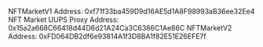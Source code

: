 NFTMarketV1 Address: 0xf71f33ba459D9d16AE5d1A8F98993aB36ee32Ee4
NFT Market UUPS Proxy Address: 0x15a2a668C66418d44D6d21A24Ca3C6386C1Ae86C
NFTMarketV2 Address: 0xFD064DB2df6e93814A1f3D8BA1f82E51E26EFE7f